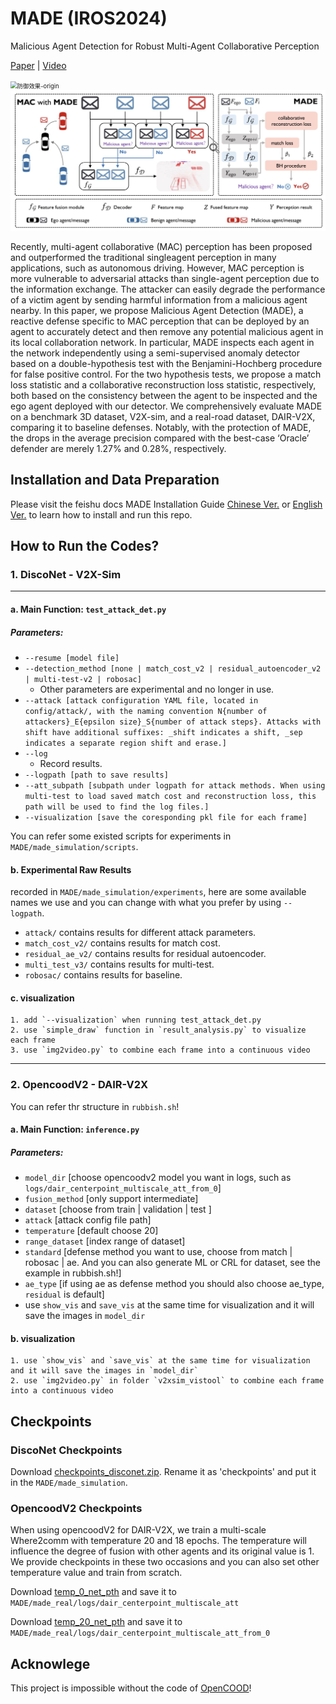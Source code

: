 # MADE (IROS2024)

Malicious Agent Detection for Robust Multi-Agent Collaborative Perception

[Paper](https://arxiv.org/abs/2310.11901) | [Video](https://youtu.be/EmqhmzEQ0Y0?si=cGPx6TGaFasKTCbA) 

<img src="./images/defense-origin.gif" alt="防御效果-origin" style="zoom:67%;" />

<img src="./images/pipeline-of-made.png" alt="pipeline-of-made" style="zoom:67%;" />

Recently, multi-agent collaborative (MAC) perception has been proposed and outperformed the traditional singleagent perception in many applications, such as autonomous driving. However, MAC perception is more vulnerable to adversarial attacks than single-agent perception due to the information exchange. The attacker can easily degrade the performance of a victim agent by sending harmful information from a malicious agent nearby. In this paper, we propose Malicious Agent Detection (MADE), a reactive defense specific to MAC perception that can be deployed by an agent to accurately detect and then remove any potential malicious agent in its local collaboration network. In particular, MADE inspects each agent in the network independently using a semi-supervised anomaly detector based on a double-hypothesis test with the Benjamini-Hochberg procedure for false positive control. For the two hypothesis tests, we propose a match loss statistic and a collaborative reconstruction loss statistic, respectively, both based on the consistency between the agent to be inspected and the ego agent deployed with our detector. We comprehensively evaluate MADE on a benchmark 3D dataset, V2X-sim, and a real-road dataset, DAIR-V2X, comparing it to baseline defenses. Notably, with the protection of MADE, the drops in the average precision compared with the best-case ‘Oracle’ defender are merely 1.27% and 0.28%, respectively.

## Installation and Data Preparation

Please visit the feishu docs MADE Installation Guide [Chinese Ver.](https://udtkdfu8mk.feishu.cn/wiki/Iz0zwkoMMiYkeAkehiVcaUYPndg?from=from_copylink) or [English Ver.](https://udtkdfu8mk.feishu.cn/wiki/JWYgwvKNciJS6lk55imcPuwZnqh?from=from_copylink) to learn how to install and run this repo. 

## How to Run the Codes?

### 1. DiscoNet - V2X-Sim 

---

#### a. Main Function: `test_attack_det.py`

##### Parameters:
- `--resume [model file]`
- `--detection_method [none | match_cost_v2 | residual_autoencoder_v2 | multi-test-v2 | robosac]`
    - Other parameters are experimental and no longer in use.
- `--attack [attack configuration YAML file, located in config/attack/, with the naming convention N{number of attackers}_E{epsilon size}_S{number of attack steps}. Attacks with shift have additional suffixes: _shift indicates a shift, _sep indicates a separate region shift and erase.]`
- `--log` 
    - Record results.
- `--logpath [path to save results]`
- `--att_subpath [subpath under logpath for attack methods. When using multi-test to load saved match cost and reconstruction loss, this path will be used to find the log files.]`
- `--visualization [save the coresponding pkl file for each frame]`

You can refer some existed scripts for experiments in `MADE/made_simulation/scripts`.

#### b. **Experimental Raw Results** 

recorded in `MADE/made_simulation/experiments`, here are some available names we use and you can change with what you prefer by using `--logpath`.

- `attack/` contains results for different attack parameters.
- `match_cost_v2/` contains results for match cost.
- `residual_ae_v2/` contains results for residual autoencoder.
- `multi_test_v3/` contains results for multi-test.
- `robosac/` contains results for baseline.

#### c. visualization

 	1. add `--visualization` when running test_attack_det.py
 	2. use `simple_draw` function in `result_analysis.py` to visualize each frame
 	3. use `img2video.py` to combine each frame into a continuous video

---

### 2. OpencoodV2 - DAIR-V2X

You can refer thr structure in `rubbish.sh`!

#### a. Main Function: `inference.py`

##### Parameters:

- `model_dir` [choose opencoodv2 model you want in logs, such as `logs/dair_centerpoint_multiscale_att_from_0`]
- `fusion_method` [only support intermediate]
- `dataset` [choose from train | validation | test ]
- `attack` [attack config file path]
- `temperature` [default choose 20]
- `range_dataset` [index range of dataset]
- `standard` [defense method you want to use, choose from match | robosac | ae. And you can also generate ML or CRL for dataset, see the example in rubbish.sh!]
- `ae_type` [if using ae as defense method you should also choose ae_type, `residual` is default]
- use `show_vis` and `save_vis` at the same time for visualization and it will save the images in `model_dir`

#### b. visualization

 	1. use `show_vis` and `save_vis` at the same time for visualization and it will save the images in `model_dir`
 	2. use `img2video.py` in folder `v2xsim_vistool` to combine each frame into a continuous video

## Checkpoints

### DiscoNet Checkpoints

Download [checkpoints_disconet.zip](https://drive.google.com/file/d/1TamrHNcIWz-IgQmvjXmw5JrCfMINvO5U/view?usp=sharing). Rename it as 'checkpoints' and put it in the  `MADE/made_simulation`.

### OpencoodV2 Checkpoints

When using opencoodV2 for DAIR-V2X, we train a multi-scale Where2comm with temperature 20 and 18 epochs. The temperature will influence the  degree of fusion with other agents and its original value is 1. We provide checkpoints in these two occasions and you can also set other temperature value and train from scratch.

Download [temp_0_net_pth](https://drive.google.com/file/d/1FF9Te3-RpfQo0XAnGyIHzyhUOPkvNPr5/view?usp=sharing) and save it to `MADE/made_real/logs/dair_centerpoint_multiscale_att`

Download [temp_20_net_pth](https://drive.google.com/file/d/1ras2T5-rqO7qgKZqdRMOCWMcwYfd76d3/view?usp=sharing) and save it to `MADE/made_real/logs/dair_centerpoint_multiscale_att_from_0`

## Acknowlege

This project is impossible without the code of [OpenCOOD](https://github.com/DerrickXuNu/OpenCOOD)! 

 
